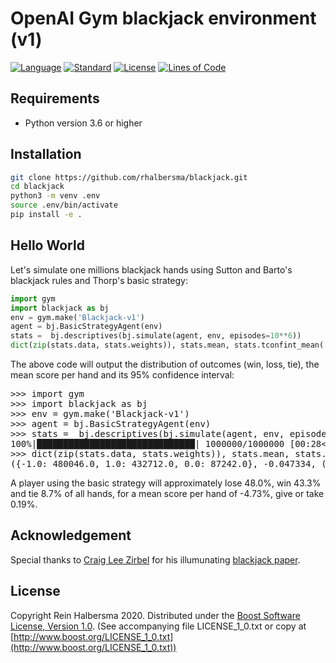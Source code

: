 # OpenAI Gym blackjack environment (v1)

[![Language](https://img.shields.io/badge/language-Python-blue.svg)](https://www.python.org/)
[![Standard](https://img.shields.io/badge/Python-3.6-blue.svg)](https://en.wikipedia.org/wiki/History_of_Python)
[![License](https://img.shields.io/badge/license-Boost-blue.svg)](https://opensource.org/licenses/BSL-1.0)
[![Lines of Code](https://tokei.rs/b1/github/rhalbersma/blackjack?category=code)](https://github.com/rhalbersma/blackjack)

## Requirements

- Python version 3.6 or higher

## Installation

```bash
git clone https://github.com/rhalbersma/blackjack.git
cd blackjack
python3 -m venv .env
source .env/bin/activate
pip install -e .
```

## Hello World

Let's simulate one millions blackjack hands using Sutton and Barto's blackjack rules and Thorp's basic strategy:

```python
import gym
import blackjack as bj
env = gym.make('Blackjack-v1')
agent = bj.BasicStrategyAgent(env)
stats =  bj.descriptives(bj.simulate(agent, env, episodes=10**6))
dict(zip(stats.data, stats.weights)), stats.mean, stats.tconfint_mean(.05)
```

The above code will output the distribution of outcomes (win, loss, tie), the mean score per hand and its 95% confidence interval:

<pre>
>>> import gym
>>> import blackjack as bj
>>> env = gym.make('Blackjack-v1')
>>> agent = bj.BasicStrategyAgent(env)
>>> stats =  bj.descriptives(bj.simulate(agent, env, episodes=10**6))
100%|██████████████████████████████| 1000000/1000000 [00:28<00:00, 35182.52it/s]
>>> dict(zip(stats.data, stats.weights)), stats.mean, stats.tconfint_mean(.05)
({-1.0: 480046.0, 1.0: 432712.0, 0.0: 87242.0}, -0.047334, (-0.049204221221545476, -0.045463778778454526))
</pre>

A player using the basic strategy will approximately lose 48.0%, win 43.3% and tie 8.7% of all hands, for a mean score per hand of -4.73%, give or take 0.19%.

## Acknowledgement

Special thanks to [Craig Lee Zirbel](https://sites.google.com/view/clzirbel/home) for his illumunating [blackjack paper](https://www.google.com/url?q=https%3A%2F%2Fwww.dropbox.com%2Fs%2Fxrntclqyx36jhis%2FBlackjack_talk_2001.pdf%3Fdl%3D0&sa=D&sntz=1&usg=AFQjCNE-4z5OXoUaqlLra9HD8rfaN-kVkQ).

## License

Copyright Rein Halbersma 2020.
Distributed under the [Boost Software License, Version 1.0](http://www.boost.org/users/license.html).
(See accompanying file LICENSE_1_0.txt or copy at [http://www.boost.org/LICENSE_1_0.txt](http://www.boost.org/LICENSE_1_0.txt))
